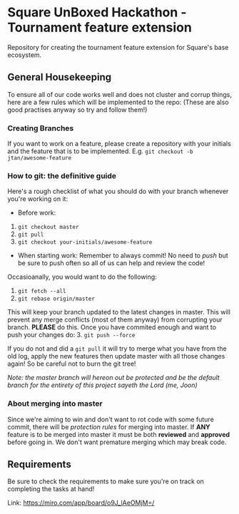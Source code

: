 <!-- Square UnhBoxed Hackathon - Tournament feature extension -->
# Square UnBoxed Hackathon - Tournament feature extension
Repository for creating the tournament feature extension for Square's base ecosystem.

<!-- General Housekeeping -->
## General Housekeeping
To ensure all of our code works well and does not cluster and corrup things, here are a few rules which will be implemented to the repo:
(These are also good practises anyway so try and follow them!)

### Creating Branches
If you want to work on a feature, please create a repository with your initials and the feature that is to be implemented.
E.g. `git checkout -b jtan/awesome-feature`

### How to git: the definitive guide
Here's  a rough checklist of what you should do with your branch whenever you're working on it:
- Before work:
1. `git checkout master`
2. `git pull`
3. `git checkout your-initials/awesome-feature`

- When starting work:
Remember to always commit! No need to *push*  but be sure to push often so all of us can help and review the code!

Occasioanally, you would want to do the following:
1. `git fetch --all`
2. `git rebase origin/master`

This will keep your branch updated to the latest changes in master. This will prevent any merge conflicts (most of them anyway) from corrupting your branch.
**PLEASE** do this.  Once you have commited enough and want to push your changes do:
3. `git push --force`

If you do not and did a `git pull` it will try to merge what you have from the old log, apply the new features then update master with all those changes again!
So be careful not to burn the git tree!

*Note: the master branch will hereon out be protected and be the default branch for the entirety of this project sayeth the Lord (me, Joon)*

### About merging into master
Since we're aiming to win and don't want to rot code with some future commit, there will be *protection rules* for merging into master.
If **ANY** feature is to be merged into master it must be both **reviewed** and **approved** before going in. We don't want premature merging which may break code.

<!-- Requirements -->
## Requirements
Be sure to check the requirements to make sure you're on track on completing the tasks at hand!

Link: https://miro.com/app/board/o9J_lAeOMjM=/
